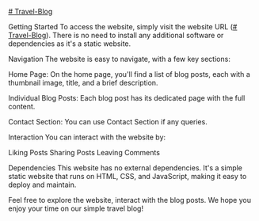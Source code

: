 [# Travel-Blog](https://cad-personaltravelblog.s3.ams03.cloud-object-storage.appdomain.cloud/index.html)


Getting Started
To access the website, simply visit the website URL ([# Travel-Blog](https://cad-personaltravelblog.s3.ams03.cloud-object-storage.appdomain.cloud/index.html)). There is no need to install any additional software or dependencies as it's a static website.

Navigation
The website is easy to navigate, with a few key sections:

Home Page:
On the home page, you'll find a list of blog posts, each with a thumbnail image, title, and a brief description.

Individual Blog Posts:
Each blog post has its dedicated page with the full content.

Contact Section:
You can use Contact Section if any queries.

Interaction
You can interact with the website by:

Liking Posts
Sharing Posts
Leaving Comments

Dependencies
This website has no external dependencies. It's a simple static website that runs on HTML, CSS, and JavaScript, making it easy to deploy and maintain.

Feel free to explore the website, interact with the blog posts. We hope you enjoy your time on our simple travel blog!
